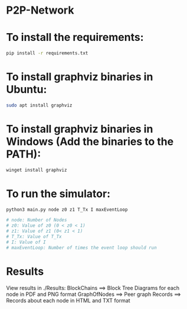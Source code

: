 # P2P-Network

# To install the requirements:
```bash
pip install -r requirements.txt
```
# To install graphviz binaries in Ubuntu:
```bash
sudo apt install graphviz
```
# To install graphviz binaries in Windows (Add the binaries to the PATH):
```bash
winget install graphviz
```
# To run the simulator:
```bash
python3 main.py node z0 z1 T_Tx I maxEventLoop

# node: Number of Nodes
# z0: Value of z0 (0 < z0 < 1)
# z1: Value of z1 (0< z1 < 1)
# T_Tx: Value of T_Tx
# I: Value of I
# maxEventLoop: Number of times the event loop should run
```

# Results
View results in ./Results:
BlockChains ==> Block Tree Diagrams for each node in PDF and PNG format
GraphOfNodes ==> Peer graph
Records ==> Records about each node in HTML and TXT format